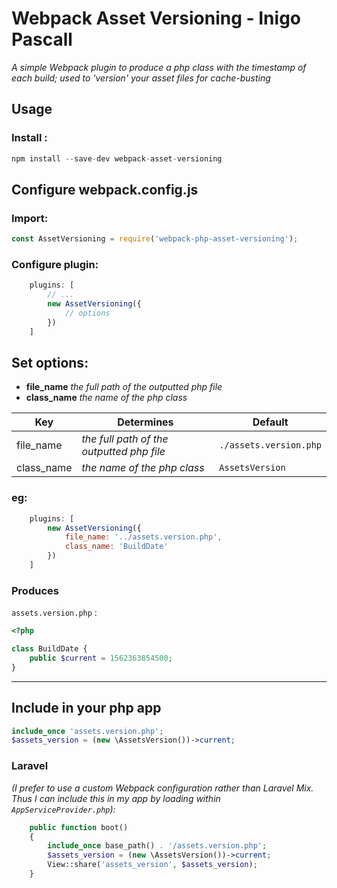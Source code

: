 # Webpack Asset Versioning - Inigo Pascall

*A simple Webpack plugin to produce a php class with the timestamp of each build; used to 'version' your asset files for cache-busting*

## Usage

### Install : 
```js
npm install --save-dev webpack-asset-versioning
```

## Configure webpack.config.js

### Import:

```js
const AssetVersioning = require('webpack-php-asset-versioning');
```

### Configure plugin:

```js
    plugins: [
		// ...
        new AssetVersioning({
            // options
        })
    ]
```

## Set options:

- **file_name** *the full path of the outputted php file*
- **class_name** *the name of the php class*

| Key        | Determines                                | Default                |
| ---------- | ----------------------------------------- | ---------------------- |
| file_name  | *the full path of the outputted php file* | `./assets.version.php` |
| class_name | *the name of the php class*               | `AssetsVersion`        |

### eg:

```js
    plugins: [
        new AssetVersioning({
            file_name: '../assets.version.php',
            class_name: 'BuildDate'
        })
    ]
```

### Produces

`assets.version.php` :

```php
<?php

class BuildDate {
	public $current = 1562363854500;
}
```



------

## Include in your php app

```php
include_once 'assets.version.php';
$assets_version = (new \AssetsVersion())->current;
```

### Laravel
*(I prefer to use a custom Webpack configuration rather than Laravel Mix. Thus I can include this in my app by loading within `AppServiceProvider.php`):*

```php
    public function boot()
    {
        include_once base_path() . '/assets.version.php';
        $assets_version = (new \AssetsVersion())->current;
        View::share('assets_version', $assets_version);
    }
```

